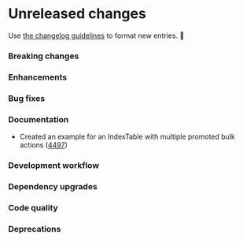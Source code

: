 # Unreleased changes

Use [the changelog guidelines](https://git.io/polaris-changelog-guidelines) to format new entries. 💜

### Breaking changes

### Enhancements

### Bug fixes

### Documentation

- Created an example for an IndexTable with multiple promoted bulk actions ([4497](https://github.com/Shopify/polaris-react/pull/4497))

### Development workflow

### Dependency upgrades

### Code quality

### Deprecations
